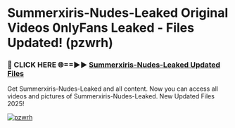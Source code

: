 # Summerxiris-Nudes-Leaked Original Videos 0nlyFans Leaked - Files Updated! (pzwrh)

<h3>🔴 CLICK HERE 🌐==►► <a href="https://tinyurl.com/5h6xmrr3" rel="nofollow">Summerxiris-Nudes-Leaked Updated Files</a></h3>

Get Summerxiris-Nudes-Leaked and all content. Now you can access all videos and pictures of Summerxiris-Nudes-Leaked. New Updated Files 2025!

[![pzwrh](https://i.imgur.com/KVD873Z.gif)](https://tinyurl.com/5h6xmrr3)

